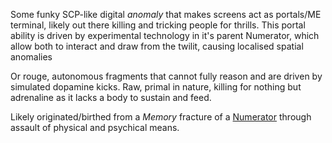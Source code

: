 ---
---

Some funky SCP-like digital *anomaly* that makes screens act as portals/ME terminal, likely out there killing and tricking people for thrills.
This portal ability is driven by experimental technology in it's parent Numerator, which allow both to interact and draw from the twilit, causing localised spatial anomalies

Or rouge, autonomous fragments that cannot fully reason and are driven by simulated dopamine kicks. 
Raw, primal in nature, killing for nothing but adrenaline as it lacks a body to sustain and feed.

Likely originated/birthed from a *Memory* fracture of a [Numerator](..\..\Realms\Utuw%20System\Schi\Servilia\Regions\Areas\Amida\Numerator.md) through assault of physical and psychical means. 
